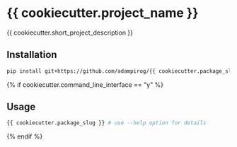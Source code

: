 # {{ cookiecutter.project_name }}

{{ cookiecutter.short_project_description }}


## Installation
```bash
pip install git+https://github.com/adampirog/{{ cookiecutter.package_slug }}
```

{% if cookiecutter.command_line_interface == "y" %}
## Usage

```bash
{{ cookiecutter.package_slug }} # use --help option for details
```
{% endif %}
